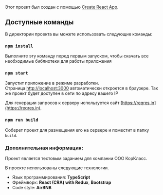 Этот проект был создан с помощью [Create React App](https://github.com/facebook/create-react-app).

## Доступные команды

В директории проекта вы можете использовать следующие команды:

### `npm install`

Выполните эту команду перед первым запуском, чтобы скачать все необходимые библиотеки для работы приложения

### `npm start`

Запустит приложение в режиме разработки.<br>
Страница [http://localhost:3000](http://localhost:3000) автоматически откроется в браузере. Так же проект будет доступен в сети по адресу вашего IP

Для генерации запросов к серверу используется сайт [https://reqres.in](https://reqres.in). 

### `npm run build`

Соберет проект для размещения его на сервере и поместит в папку `build`.<br>

### Дополнительная информация:

Проект является тестовым заданием для компании ООО КорКласс.

В проекте использованы следующие технологии.
* Язык программирования: **TypeScript**
* Фреймворк: **React (CRA) with Redux**, **Bootstrap**
* Code style: **AirBNB**